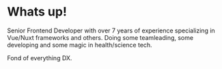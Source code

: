 # Whats up!
Senior Frontend Developer with over 7 years of experience specializing in Vue/Nuxt frameworks and others.
Doing some teamleading, some developing and some magic in health/science tech.

Fond of everything DX.


